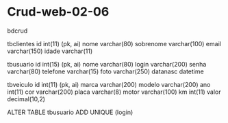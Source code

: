 # Crud-web-02-06
bdcrud

tbclientes
id int(11) (pk, ai)
nome	varchar(80)
sobrenome	varchar(100)
email	varchar(150)
idade	varchar(11)

tbusuario
id int(15) (pk, ai)
nome	varchar(80)
login	varchar(200)
senha	varchar(80)
telefone varchar(15)
foto varchar(250)
datanasc datetime

tbveiculo
id int(11) (pk, ai)
marca varchar(200)
modelo varchar(200)
ano int(11)
cor varchar(200)
placa varchar(8)
motor varchar(100)
km int(11)
valor decimal(10,2)

ALTER TABLE tbusuario
ADD UNIQUE (login)




